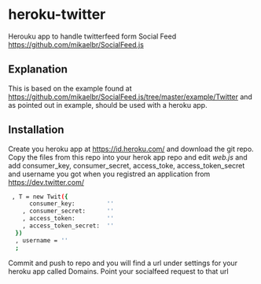 heroku-twitter
==============

Herouku app to handle twitterfeed form Social Feed https://github.com/mikaelbr/SocialFeed.js

## Explanation
This is based on the example found at https://github.com/mikaelbr/SocialFeed.js/tree/master/example/Twitter and as pointed out in example, should be used with a heroku app. 

Installation
--------------
Create you heroku app at https://id.heroku.com/ and download the git repo.
Copy the files from this repo into your herok app repo and edit *web.js* and add consumer_key, consumer_secret, access_toke, access_token_secret and username you got when you registred an application from https://dev.twitter.com/
```sh
 , T = new Twit({
      consumer_key:         ''
    , consumer_secret:      ''
    , access_token:         ''
    , access_token_secret:  ''
  })
  , username = ''
  ;
```
Commit and push to repo and you will find a url under settings for your heroku app called Domains. Point your socialfeed request to that url


  [daniel andreasson]: http://danjuls.se/
  [@danjuls_]: http://twitter.com/danjuls_
  [herouku]: http://twitter.com/tjholowaychuk
  [express]: https://id.heroku.com/
  
 
